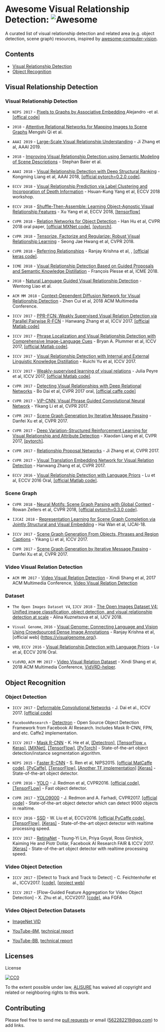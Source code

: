 # Awesome Visual Relationship Detection: ![Awesome](https://img.shields.io/david/peer/https://github.com/alisure-ml/awesome-visual-relationship-detection/ww.svg?colorB=green&label=VRD&logo=ww&logoColor=yellow)

A curated list of visual relationship detection and related area (e.g. object detection, scene graph) resources, inspired by [awesome-computer-vision](https://github.com/jbhuang0604/awesome-computer-vision).


## Contents
 - [Visual Relationship Detection](#visual-relationship-detection)
 - [Object Recognition](#object-recognition)



## Visual Relationship Detection


### Visual Relationship Detection
* `NIPS 2017` - [Pixels to Graphs by Associative Embedding ](https://arxiv.org/pdf/1706.07365.pdf) Alejandro -et al.[[offical code]](https://github.com/princeton-vl/px2graph)

* `2018` - [Attentive Relational Networks for Mapping Images to Scene Graphs](https://arxiv.org/abs/1811.10696v1) Mengshi Qi et al.

* `AAAI 2019` - [Large-Scale Visual Relationship Understanding](https://arxiv.org/abs/1804.10660) - Ji Zhang et al, AAAI 2019.

* `2018` - [Improving Visual Relationship Detection using Semantic Modeling of Scene Descriptions](https://arxiv.org/abs/1809.00204) - Stephan Baier et al.

* `AAAI 2018` - [Visual Relationship Detection with Deep Structural Ranking](http://vipl.ict.ac.cn/uploadfile/upload/2018030615400539.pdf) - Kongming Liang et al, AAAI 2018, [[official pytorch=0.2.0 code]](https://github.com/GriffinLiang/vrd-dsr).

* `ECCV 2018` - [Visual Relationship Prediction via Label Clustering and Incorporation of Depth Information](https://arxiv.org/abs/1809.02945) - Hsuan-Kung Yang et al, ECCV 2018 workshop.

* `ECCV 2018` - [Shuffle-Then-Assemble: Learning Object-Agnostic Visual Relationship Features](https://arxiv.org/abs/1808.00171) - Xu Yang et al, ECCV 2018, [[tensorflow]](https://github.com/yangxuntu/vrd)

* `CVPR 2018` - [Relation Networks for Object Detection](https://arxiv.org/abs/1711.11575) - Han Hu et al, CVPR 2018 oral paper, [[official MXNet code]](https://github.com/msracver/Relation-Networks-for-Object-Detection), [[pytorch]](https://github.com/heefe92/Relation_Networks-pytorch).

* `CVPR 2018` - [Tensorize, Factorize and Regularize: Robust Visual Relationship Learning](http://openaccess.thecvf.com/content_cvpr_2018/papers/Hwang_Tensorize_Factorize_and_CVPR_2018_paper.pdf) - Seong Jae Hwang et al, CVPR 2018.

* `CVPR 2018` - [Referring Relationships](https://github.com/StanfordVL/ReferringRelationships) - Ranjay Krishna et al, , [[official keras code]](https://github.com/StanfordVL/ReferringRelationships).

* `ICME 2018` - [Visual Relationship Detection Based on Guided Proposals and Semantic Knowledge Distillation](https://arxiv.org/abs/1805.10802) - François Plesse et al, ICME 2018.

* `2018` - [Natural Language Guided Visual Relationship Detection](https://arxiv.org/abs/1711.06032) - Wentong Liao et al.

* `ACM MM 2018` - [Context-Dependent Diffusion Network for Visual Relationship Detection](https://arxiv.org/abs/1809.06213) - Zhen Cui et al, 2018 ACM Multimedia Conference.

* `ICCV 2017` - [PPR-FCN: Weakly Supervised Visual Relation Detection via Parallel Pairwise R-FCN](https://arxiv.org/abs/1708.01956) - Hanwang Zhang et al, ICCV 2017. [[official Matlab code]](https://github.com/yjy941124/PPR-FCN)

* `ICCV 2017` - [Phrase Localization and Visual Relationship Detection with Comprehensive Image-Language Cues](https://arxiv.org/abs/1611.06641) - Bryan A. Plummer et al, ICCV 2017, [[official Matlab code]](https://github.com/BryanPlummer/pl-clc).

* `ICCV 2017` - [Visual Relationship Detection with Internal and External Linguistic Knowledge Distillation](https://arxiv.org/abs/1707.09423) - Ruichi Yu et al, ICCV 2017.

* `ICCV 2017` - [Weakly-supervised learning of visual relations](https://arxiv.org/abs/1707.09472) - Julia Peyre et al, ICCV 2017, [[official Matlab code]](https://github.com/jpeyre/unrel).

* `CVPR 2017` - [Detecting Visual Relationships with Deep Relational Networks](https://arxiv.org/abs/1704.03114) - Bo Dai et al, CVPR 2017 oral, [[official caffe code]](https://github.com/doubledaibo/drnet_cvpr2017)

* `CVPR 2017` - [ViP-CNN: Visual Phrase Guided Convolutional Neural Network](https://arxiv.org/abs/1702.07191) - Yikang Li et al, CVPR 2017.

* `CVPR 2017` - [Scene Graph Generation by Iterative Message Passing](https://arxiv.org/abs/1701.02426) - Danfei Xu et al, CVPR 2017.

* `CVPR 2017` - [Deep Variation-Structured Reinforcement Learning for Visual Relationship and Attribute Detection](https://arxiv.org/abs/1703.03054) - Xiaodan Liang et al, CVPR 2017, [[pytorch]](https://github.com/nexusapoorvacus/DeepVariationStructuredRL).

* `CVPR 2017` - [Relationship Proposal Networks](http://openaccess.thecvf.com/content_cvpr_2017/html/Zhang_Relationship_Proposal_Networks_CVPR_2017_paper.html) - Ji Zhang et al, CVPR 2017.

* `CVPR 2017` - [Visual Translation Embedding Network for Visual Relation Detection](https://arxiv.org/abs/1702.08319) - Hanwang Zhang et al, CVPR 2017.

* `ECCV 2016` - [Visual Relationship Detection with Language Priors](https://cs.stanford.edu/people/ranjaykrishna/vrd/vrd.pdf) - Lu et al, ECCV 2016 Oral, [[official Matlab code]](https://github.com/Prof-Lu-Cewu/Visual-Relationship-Detection).



### Scene Graph
* `CVPR 2018` - [Neural Motifs: Scene Graph Parsing with Global Context](https://arxiv.org/abs/1711.06640) - Rowan Zellers et al, CVPR 2018, [[official pytorch=0.3.0 code]](https://github.com/rowanz/neural-motifs).

* `IJCAI 2018` - [Representation Learning for Scene Graph Completion via Jointly Structural and Visual Embedding](https://www.ijcai.org/proceedings/2018/0132.pdf) - Hai Wan et al, IJCAI-18.

* `ICCV 2017` - [Scene Graph Generation From Objects, Phrases and Region Captions](http://openaccess.thecvf.com/content_iccv_2017/html/Li_Scene_Graph_Generation_ICCV_2017_paper.html) - Yikang Li et al, ICCV 2017.
* `CVPR 2017` - [Scene Graph Generation by Iterative Message Passing](https://arxiv.org/pdf/1701.02426.pdf) - Danfei Xu et al, CVPR 2017.

### Video Visual Relation Detection

* `ACM MM 2017` - [Video Visual Relation Detection](http://lms.comp.nus.edu.sg/research/VidVRD/VidVRD-MM17.pdf) - Xindi Shang et al, 2017 ACM Multimedia Conference, [Video Visual Relation Detection](http://software.nju.edu.cn/rentw/publication/mm17-shangxd_pot.pdf)


### Dataset

* `The Open Images Dataset V4`, `IJCV 2018` - [The Open Images Dataset V4: Unified image classification, object detection, and visual relationship detection at scale](https://arxiv.org/abs/1811.00982) - Alina Kuznetsova et al, IJCV 2018.

* `Visual Genome`, `2016` - [Visual Genome: Connecting Language and Vision Using Crowdsourced Dense Image Annotations](https://visualgenome.org/static/paper/Visual_Genome.pdf) - Ranjay Krishna et al, [official web] (https://visualgenome.org/).

* `VRD`, `ECCV 2016` - [Visual Relationship Detection with Language Priors](https://cs.stanford.edu/people/ranjaykrishna/vrd/) - Lu et al, ECCV 2016 Oral.

* `VidVRD`, `ACM MM 2017` - [Video Visual Relation Dataset](https://lms.comp.nus.edu.sg/research/VidVRD.html) - Xindi Shang et al, 2018 ACM Multimedia Conference, [VidVRD-helper](https://github.com/xdshang/VidVRD-helper).



## Object Recognition


### Object Detection
* `ICCV 2017` - [Deformable Convolutional Networks](http://openaccess.thecvf.com/content_ICCV_2017/papers/Dai_Deformable_Convolutional_Networks_ICCV_2017_paper.pdf) - J. Dai et al., ICCV 2017. [[official code]](https://github.com/msracver/Deformable-ConvNets)

* `FacebookResearch` - [Detectron](https://github.com/facebookresearch/Detectron) - Open Source Object Detection Framework from Facebook AI Research. Includes Mask R-CNN, FPN, and etc. Caffe2 implementation.

* `ICCV 2017` - [Mask R-CNN](https://arxiv.org/abs/1703.06870) - K. He et al, [[Detectron]](https://github.com/facebookresearch/Detectron), [[TensorFlow + Keras]](https://github.com/matterport/Mask_RCNN), [[MXNet]](https://github.com/TuSimple/mx-maskrcnn), [[TensorFlow]](https://github.com/CharlesShang/FastMaskRCNN), [[PyTorch]](https://github.com/felixgwu/mask_rcnn_pytorch) - State-of-the-art object detection/instance segmentation algorithm.

* `NIPS 2015` - [Faster R-CNN](https://arxiv.org/abs/1506.01497) - S. Ren et al, NIPS2015. [[official MatCaffe code]](https://github.com/ShaoqingRen/faster_rcnn), [[PyCaffe]](https://github.com/rbgirshick/py-faster-rcnn), [[TensorFlow]](https://github.com/smallcorgi/Faster-RCNN_TF), [[Another TF implementation]](https://github.com/CharlesShang/TFFRCNN) [[Keras]](https://github.com/yhenon/keras-frcnn) - State-of-the-art object detector.

* `CVPR 2016` - [YOLO](https://pjreddie.com/media/files/papers/yolo.pdf) - J. Redmon et al, CVPR2016. [[official code]](https://github.com/pjreddie/darknet.git), [[TensorFLow]](https://github.com/gliese581gg/YOLO_tensorflow) - Fast object detector.

* `CVPR 2017` - [YOLO9000](https://arxiv.org/abs/1612.08242) - J. Redmon and A. Farhadi, CVPR2017. [[official code]](https://pjreddie.com/darknet/yolo/) - State-of-the-art object detector which can detect 9000 objects in realtime.

* `ECCV 2016` - [SSD](https://arxiv.org/abs/1512.02325) - W. Liu et al, ECCV2016. [[official PyCaffe code]](https://github.com/weiliu89/caffe/tree/ssd), [[TensorFlow]](https://github.com/balancap/SSD-Tensorflow), [[Keras]](https://github.com/rykov8/ssd_keras) - State-of-the-art object detector with realtime processing speed.

* `ICCV 2017` - [RetinaNet](https://arxiv.org/abs/1708.02002) - Tsung-Yi Lin, Priya Goyal, Ross Girshick, Kaiming He and Piotr Dollár, Facebook AI Research FAIR & ICCV 2017.[[Keras]](https://github.com/fizyr/keras-retinanet) - State-of-the-art object detector with realtime processing speed.


### Video Object Detection
* `ICCV 2017` - [Detect to Track and Track to Detect] - C. Feichtenhofer et al., ICCV2017. [[code]](https://github.com/feichtenhofer/detect-track), [[project web]](http://www.robots.ox.ac.uk/~vgg/research/detect-track/)

* `ICCV 2017` - [Flow-Guided Feature Aggregation for Video Object Detection] - X. Zhu et al., ICCV2017. [[code]](https://github.com/msracver/Flow-Guided-Feature-Aggregation), aka FGFA


### Video Object Detection Datasets
* [ImageNet VID](http://image-net.org/challenges/LSVRC/2017/download-images-1p39.php)

* [YouTube-8M](https://research.google.com/youtube8m/), [technical report](https://arxiv.org/abs/1609.08675)

* [YouTube-BB](https://research.google.com/youtube-bb/), [technical report](https://arxiv.org/pdf/1702.00824.pdf)



## Licenses
License

[![CC0](http://i.creativecommons.org/p/zero/1.0/88x31.png)](http://creativecommons.org/publicdomain/zero/1.0/)

To the extent possible under law, [ALISURE](https://github.com/alisure-ml/) has waived all copyright and related or neighboring rights to this work.


## Contributing
Please feel free to send me [pull requests](https://github.com/alisure-ml/awesome-visual-relationship-detection/pulls) or email (562282219@qq.com) to add links. 
